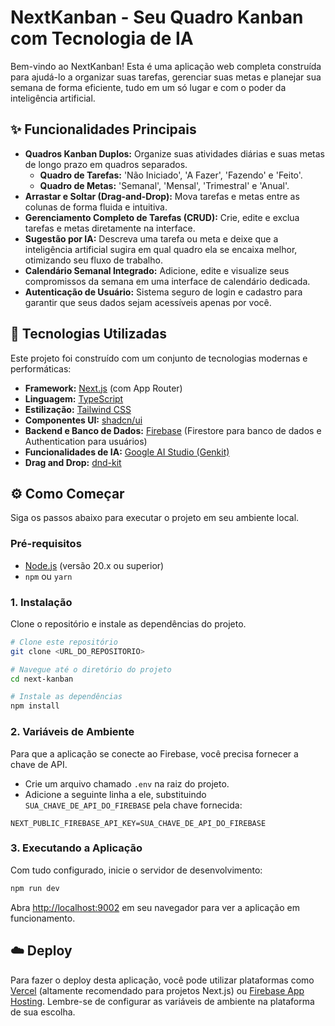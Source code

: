 # NextKanban - Seu Quadro Kanban com Tecnologia de IA

Bem-vindo ao NextKanban! Esta é uma aplicação web completa construída para ajudá-lo a organizar suas tarefas, gerenciar suas metas e planejar sua semana de forma eficiente, tudo em um só lugar e com o poder da inteligência artificial.

## ✨ Funcionalidades Principais

- **Quadros Kanban Duplos:** Organize suas atividades diárias e suas metas de longo prazo em quadros separados.
  - **Quadro de Tarefas:** 'Não Iniciado', 'A Fazer', 'Fazendo' e 'Feito'.
  - **Quadro de Metas:** 'Semanal', 'Mensal', 'Trimestral' e 'Anual'.
- **Arrastar e Soltar (Drag-and-Drop):** Mova tarefas e metas entre as colunas de forma fluida e intuitiva.
- **Gerenciamento Completo de Tarefas (CRUD):** Crie, edite e exclua tarefas e metas diretamente na interface.
- **Sugestão por IA:** Descreva uma tarefa ou meta e deixe que a inteligência artificial sugira em qual quadro ela se encaixa melhor, otimizando seu fluxo de trabalho.
- **Calendário Semanal Integrado:** Adicione, edite e visualize seus compromissos da semana em uma interface de calendário dedicada.
- **Autenticação de Usuário:** Sistema seguro de login e cadastro para garantir que seus dados sejam acessíveis apenas por você.

## 🚀 Tecnologias Utilizadas

Este projeto foi construído com um conjunto de tecnologias modernas e performáticas:

- **Framework:** [Next.js](https://nextjs.org/) (com App Router)
- **Linguagem:** [TypeScript](https://www.typescriptlang.org/)
- **Estilização:** [Tailwind CSS](https://tailwindcss.com/)
- **Componentes UI:** [shadcn/ui](https://ui.shadcn.com/)
- **Backend e Banco de Dados:** [Firebase](https://firebase.google.com/) (Firestore para banco de dados e Authentication para usuários)
- **Funcionalidades de IA:** [Google AI Studio (Genkit)](https://ai.google.dev/genkit)
- **Drag and Drop:** [dnd-kit](https://dndkit.com/)

## ⚙️ Como Começar

Siga os passos abaixo para executar o projeto em seu ambiente local.

### Pré-requisitos

- [Node.js](https://nodejs.org/en/) (versão 20.x ou superior)
- `npm` ou `yarn`

### 1. Instalação

Clone o repositório e instale as dependências do projeto.

```bash
# Clone este repositório
git clone <URL_DO_REPOSITORIO>

# Navegue até o diretório do projeto
cd next-kanban

# Instale as dependências
npm install
```

### 2. Variáveis de Ambiente

Para que a aplicação se conecte ao Firebase, você precisa fornecer a chave de API.

- Crie um arquivo chamado `.env` na raiz do projeto.
- Adicione a seguinte linha a ele, substituindo `SUA_CHAVE_DE_API_DO_FIREBASE` pela chave fornecida:

```
NEXT_PUBLIC_FIREBASE_API_KEY=SUA_CHAVE_DE_API_DO_FIREBASE
```

### 3. Executando a Aplicação

Com tudo configurado, inicie o servidor de desenvolvimento:

```bash
npm run dev
```

Abra [http://localhost:9002](http://localhost:9002) em seu navegador para ver a aplicação em funcionamento.

## ☁️ Deploy

Para fazer o deploy desta aplicação, você pode utilizar plataformas como [Vercel](https://vercel.com/) (altamente recomendado para projetos Next.js) ou [Firebase App Hosting](https://firebase.google.com/docs/hosting). Lembre-se de configurar as variáveis de ambiente na plataforma de sua escolha.
